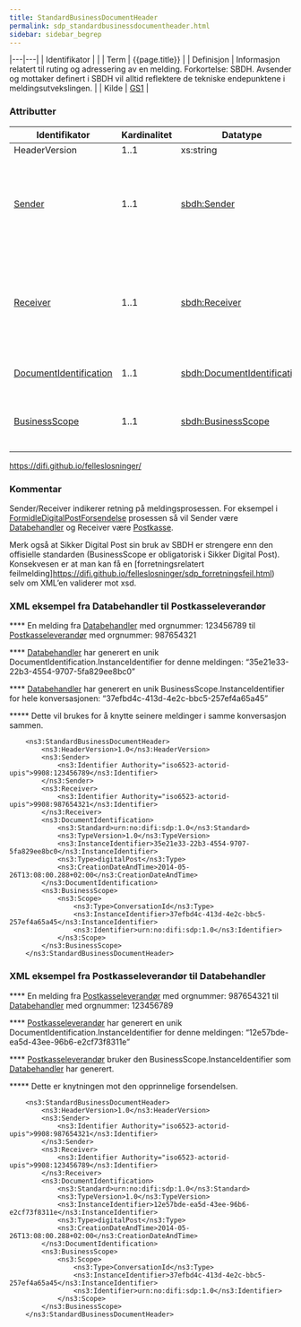 ```yaml
---
title: StandardBusinessDocumentHeader  
permalink: sdp_standardbusinessdocumentheader.html
sidebar: sidebar_begrep
---
```


|---|---|
| Identifikator | |
| Term          | {{page.title}} |
| Definisjon    | Informasjon relatert til ruting og adressering av en melding. Forkortelse: SBDH. Avsender og mottaker definert i SBDH vil alltid reflektere de tekniske endepunktene i meldingsutvekslingen. |
| Kilde         | [GS1](http://www.gs1.org) |

### Attributter

| Identifikator                                    | Kardinalitet | Datatype                                              | Kommentar                                                                                                                                                                                   |
| ------------------------------------------------ | ------------ | ----------------------------------------------------- | ------------------------------------------------------------------------------------------------------------------------------------------------------------------------------------------- |
| HeaderVersion                                    | 1..1         | xs:string                                             | “1.0”                                                                                                                                                                                       |
| [Sender](https://difi.github.io/felleslosninger/sdp_sender.html)                                 | 1..1         | [sbdh:Sender](https://difi.github.io/felleslosninger/sdp_sender.html)                                 | Identifikator (organisasjonsnummer) til virksomheten som initierer (er avsender) i meldingsprosessen. Alle kvitteringer skal addresseres til denne parten som mottaker                      |
| [Receiver](Receiver.md)                             | 1..1         | [sbdh:Receiver](Receiver.md)                             | Identifikator (organisasjonsnummer) til virksomheten som er sluttmottaker i meldingsprosessen. Ved initiell sending av melding vil dette alltid være en postboks eller utskriftsleverandør. |
| [DocumentIdentification](DocumentIdentification.md) | 1..1         | [sbdh:DocumentIdentification](DocumentIdentification.md) | Unik identifikator for meldingen, generert av Avsender                                                                                                                                      |
| [BusinessScope](BusinessScope.md)                   | 1..1         | [sbdh:BusinessScope](BusinessScope.md)                   | Unik identifikator for konversasjonen, knytter meldinger og tilhørende kvitteringer sammen                                                                                                  |
https://difi.github.io/felleslosninger/
### Kommentar

Sender/Receiver indikerer retning på meldingsprosessen. For eksempel i
[FormidleDigitalPostForsendelse](https://difi.github.io/felleslosninger/sdp_formidledigitalpostforsendelse.html)
prosessen så vil Sender være [Databehandler](https://difi.github.io/felleslosninger/sdp_aktorer.html) og Receiver
være [Postkasse](https://difi.github.io/felleslosninger/sdp_aktorer.html).

Merk også at Sikker Digital Post sin bruk av SBDH er strengere enn den
offisielle standarden (BusinessScope er obligatorisk i Sikker Digital
Post). Konsekvesen er at man kan få en [forretningsrelatert
feilmelding]https://difi.github.io/felleslosninger/sdp_forretningsfeil.html) selv om XML’en
validerer mot xsd.

### XML eksempel fra Databehandler til Postkasseleverandør

**** En melding fra [Databehandler](https://difi.github.io/felleslosninger/sdp_aktorer.html) med orgnummer: 123456789
til [Postkasseleverandør](https://difi.github.io/felleslosninger/sdp_aktorer.html) med orgnummer: 987654321

**** [Databehandler](https://difi.github.io/felleslosninger/sdp_aktorer.html) har generert en unik
DocumentIdentification.InstanceIdentifier for denne meldingen:
“35e21e33-22b3-4554-9707-5fa829ee8bc0”

**** [Databehandler](https://difi.github.io/felleslosninger/sdp_aktorer.html) har generert en unik
BusinessScope.InstanceIdentifier for hele konversasjonen:
“37efbd4c-413d-4e2c-bbc5-257ef4a65a45”

****\* Dette vil brukes for å knytte seinere meldinger i samme
konversasjon sammen.

``` brush: xml; toolbar: false
    <ns3:StandardBusinessDocumentHeader>
        <ns3:HeaderVersion>1.0</ns3:HeaderVersion>
        <ns3:Sender>
            <ns3:Identifier Authority="iso6523-actorid-upis">9908:123456789</ns3:Identifier>
        </ns3:Sender>
        <ns3:Receiver>
            <ns3:Identifier Authority="iso6523-actorid-upis">9908:987654321</ns3:Identifier>
        </ns3:Receiver>
        <ns3:DocumentIdentification>
            <ns3:Standard>urn:no:difi:sdp:1.0</ns3:Standard>
            <ns3:TypeVersion>1.0</ns3:TypeVersion>
            <ns3:InstanceIdentifier>35e21e33-22b3-4554-9707-5fa829ee8bc0</ns3:InstanceIdentifier>
            <ns3:Type>digitalPost</ns3:Type>
            <ns3:CreationDateAndTime>2014-05-26T13:08:00.288+02:00</ns3:CreationDateAndTime>
        </ns3:DocumentIdentification>
        <ns3:BusinessScope>
            <ns3:Scope>
                <ns3:Type>ConversationId</ns3:Type>
                <ns3:InstanceIdentifier>37efbd4c-413d-4e2c-bbc5-257ef4a65a45</ns3:InstanceIdentifier> 
                <ns3:Identifier>urn:no:difi:sdp:1.0</ns3:Identifier>
            </ns3:Scope>
        </ns3:BusinessScope>
    </ns3:StandardBusinessDocumentHeader>
```

### XML eksempel fra Postkasseleverandør til Databehandler

**** En melding fra [Postkasseleverandør](../Aktorer.md) med orgnummer:
987654321 til [Databehandler](https://difi.github.io/felleslosninger/sdp_aktorer.html) med orgnummer: 123456789

**** [Postkasseleverandør](https://difi.github.io/felleslosninger/sdp_aktorer.html) har generert en unik
DocumentIdentification.InstanceIdentifier for denne meldingen:
“12e57bde-ea5d-43ee-96b6-e2cf73f8311e”

**** [Postkasseleverandør](https://difi.github.io/felleslosninger/sdp_aktorer.html) bruker den
BusinessScope.InstanceIdentifier som [Databehandler](https://difi.github.io/felleslosninger/sdp_aktorer.html) har
generert.

****\* Dette er knytningen mot den opprinnelige forsendelsen.

``` brush: xml; toolbar: false
    <ns3:StandardBusinessDocumentHeader>
        <ns3:HeaderVersion>1.0</ns3:HeaderVersion>
        <ns3:Sender>
            <ns3:Identifier Authority="iso6523-actorid-upis">9908:987654321</ns3:Identifier>
        </ns3:Sender>
        <ns3:Receiver>
            <ns3:Identifier Authority="iso6523-actorid-upis">9908:123456789</ns3:Identifier>
        </ns3:Receiver>
        <ns3:DocumentIdentification>
            <ns3:Standard>urn:no:difi:sdp:1.0</ns3:Standard>
            <ns3:TypeVersion>1.0</ns3:TypeVersion>
            <ns3:InstanceIdentifier>12e57bde-ea5d-43ee-96b6-e2cf73f8311e</ns3:InstanceIdentifier>
            <ns3:Type>digitalPost</ns3:Type>
            <ns3:CreationDateAndTime>2014-05-26T13:08:00.288+02:00</ns3:CreationDateAndTime>
        </ns3:DocumentIdentification>
        <ns3:BusinessScope>
            <ns3:Scope>
                <ns3:Type>ConversationId</ns3:Type>
                <ns3:InstanceIdentifier>37efbd4c-413d-4e2c-bbc5-257ef4a65a45</ns3:InstanceIdentifier> 
                <ns3:Identifier>urn:no:difi:sdp:1.0</ns3:Identifier>
            </ns3:Scope>
        </ns3:BusinessScope>
    </ns3:StandardBusinessDocumentHeader>
```
